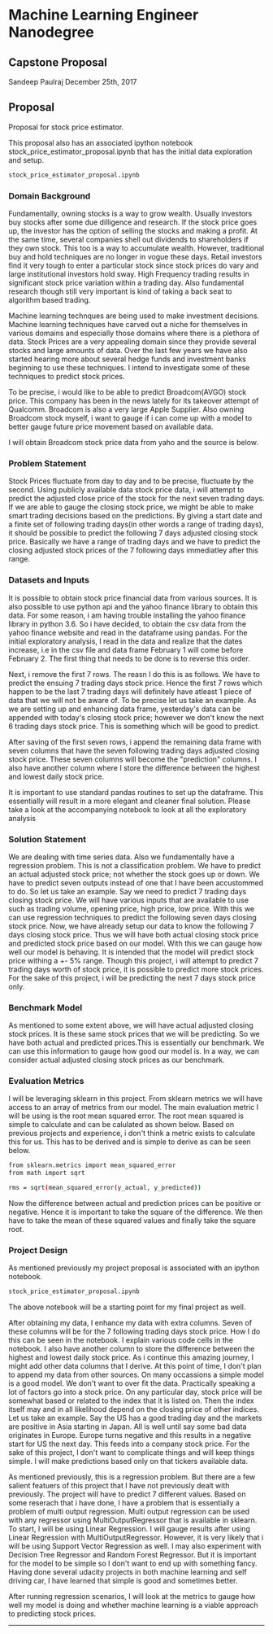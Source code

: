 # Machine Learning Engineer Nanodegree
## Capstone Proposal
Sandeep Paulraj 
December 25th, 2017

## Proposal

Proposal for stock price estimator.

This proposal also has an associated ipython notebook stock_price_estimator_proposal.ipynb that has the initial data exploration and setup.

```sh
stock_price_estimator_proposal.ipynb
```


### Domain Background

Fundamentally, owning stocks is a way to grow wealth. Usually investors buy stocks after some due dilligence and research. If the stock price goes up, the investor has the option of selling the stocks and making a profit. At the same time, several companies shell out dividends to shareholders if they own stock. This too is a way to accumulate wealth. However, traditional buy and hold techniques are no longer in vogue these days. Retail investors find it very tough to enter a particular stock since stock prices do vary and large institutional investors hold sway. High Frequency trading results in significant stock price variation within a trading day. Also fundamental research though still very important is kind of taking a back seat to algorithm based trading.

Machine learning technques are being used to make investment decisions. Machine learning techniques have carved out a niche for themselves in various domains and especially those domains where there is a plethora of data. Stock Prices are a very appealing domain since they provide several stocks and large amounts of data. Over the last few years we have also started hearing more about several hedge funds and investment banks beginning to use these techniques. I intend to investigate some of these techniques to predict stock prices.

To be precise, i would like to be able to predict Broadcom(AVGO) stock price. This company has been in the news lately for its takeover attempt of Qualcomm. Broadcom is also a very large Apple Supplier. Also owning Broadcom stock myself, i want to gauge if i can come up with a model to better gauge future price movement based on available data.

I will obtain Broadcom stock price data from yaho and the source is below.

[Broadcom(AVGO) stock price]: (https://finance.yahoo.com/quote/AVGO/history?p=AVGO)

### Problem Statement

Stock Prices fluctuate from day to day and to be precise, fluctuate by the second. Using publicly available data stock price data, i will attempt to predict the adjusted close price of the stock for the next seven trading days. If we are able to gauge the closing stock price, we might be able to make smart trading decisions based on the predictions. By giving a start date and a finite set of following trading days(in other words a range of trading days), it should be possible to predict the following 7 days adjusted closing stock price. Basically we have a range of trading days and we have to predict the closing adjusted stock prices of the 7 following days immediatley after this range.

### Datasets and Inputs

It is possible to obtain stock price financial data from various sources. It is also possible to use python api and the yahoo finance library to obtain this data. For some reason, i am having trouble installing the yahoo finance library in python 3.6. So i have decided, to obtain the csv data from the yahoo finance website and read in the dataframe using pandas. For the initial exploratory analysis, I read in the data and realize that the dates increase, i.e in the csv file and data frame February 1 will come before February 2. The first thing that needs to be done is to reverse this order.

Next, i remove the first 7 rows. The reasn I do this is as follows. We have to predict the ensuing 7 trading days stock price. Hence the first 7 rows which happen to be the last 7 trading days will definitely have atleast 1 piece of data that we will not be aware of. To be precise let us take an example. As we are setting up and enhancing data frame, yesterday's data can be appended with today's closing stock price; however we don't know the next 6 trading days stock price. This is something which will be good to predict.

After saving of the first seven rows, i append the remaining data frame with seven columns that have the seven following trading days adjusted closing stock price. These seven columns will become the "prediction" columns. I also have another column  where I store the difference between the highest and lowest daily stock price. 

It is important to use standard pandas routines to set up the dataframe. This essentially will result in a more elegant and cleaner final solution. Please take a look at the accompanying notebook to look at all the exploratory analysis


### Solution Statement

We are dealing with time series data. Also we fundamentally have a regression problem. This is not a classification problem. We have to predict an actual adjusted stock price; not whether the stock goes up or down. We have to predict seven outputs instead of one that I have been accustommed to do. So let us take an example. Say we need to predict 7 trading days closing stock price. We will have various inputs that are available to use such as trading volume, opening price, high price, low price. With this we can use regression techniques to predict the following seven days closing stock price. Now, we have already setup our data to know the following 7 days closing stock price. Thus we will have both actual closing stock price and predicted stock price based on our model. With this we can gauge how well our model is behaving. It is intended that the model will predict stock price withing a +- 5% range. Though this project, i will attempt to predict 7 trading days worth of stock price, it is possible to predict more stock prices. For the sake of this project, i will be predicting the next 7 days stock price only.


### Benchmark Model

As mentioned to some extent above, we will have actual adjusted closing stock prices. It is these same stock prices that we will be predicting. So we have both actual and predicted prices.This is essentially our benchmark. We can use this information to gauge how good our model is. In a way, we can consider actual adjusted closing stock prices as our benchmark.


### Evaluation Metrics

I will be leveraging sklearn in this project. From sklearn metrics we will have access to an array of metrics from our model.
The main evaluation metric I will be using is the root mean squared error.
The root mean squared is simple to calculate and can be calulated as shown below. Based on previous projects and experience, i don't think a metric exists to calculate this for us. This has to be derived and is simple to derive as can be seen below.

```sh
from sklearn.metrics import mean_squared_error
from math import sqrt

rms = sqrt(mean_squared_error(y_actual, y_predicted))
```

Now the difference between actual and prediction prices can be positive or negative. Hence it is important to take the square of the difference. We then have to take the mean of these squared values and finally take the square root.

### Project Design

As mentioned previously my project proposal is associated with an ipython notebook.

```sh
stock_price_estimator_proposal.ipynb
```

The above notebook will be a starting point for my final project as well.

After obtaining my data, I enhance my data with extra columns. Seven of these columns will be for the 7 following trading days stock price.  How I do this can be seen in the notebook. I explain various code cells in the notebook. I also have another column to store the difference between the highest and lowest daily stock price. As i continue this amazing journey, I might add other data columns that I derive. At this point of time, I don't plan to append my data from other sources. On many occassions a simple model is a good model. We don't want to over fit the data. Practically speaking a lot of factors go into a stock price. On any particular day, stock price will be somewhat based or related to the index that it is listed on. Then the index itself may and in all likelihood depend on the closing price of other indices. Let us take an example. Say the US has a good trading day and the markets are positive in Asia starting in Japan. All is well until say some bad data originates in Europe. Europe turns negative and this results in a negative start for US the next day. This feeds into a company stock price. For the sake of this project, I don't want to complicate things and will keep things simple. I will make predictions based only on that tickers available data.

As mentioned previously, this is a regression problem. But there are a few salient featuers of this project that I have not previously dealt with previously. The project will have to predict 7 different values. Based on some reserach that i have done, I have a problem that is essentially a problem of multi output regression. Multi output regression can be used with any regressor using MultiOutputRegressor that is available in sklearn. To start, I will be using Linear Regression. I will gauge results after using Linear Regression with MultiOutputRegressor. However, it is very likely that i will be using Support Vector Regression as well. I may also experiment with Decision Tree Regressor and Random Forest Regressor. But it is important for the model to be simple so I don't want to end up with something fancy. Having done several udacity projects in both machine learning and self driving car, I have learned that simple is good and sometimes better.

After running regression scenarios, I will look at the metrics to gauge how well my model is doing and whether machine learning is a viable approach to predicting stock prices.


-----------
